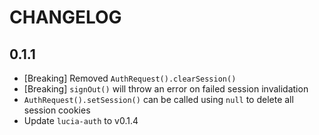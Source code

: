 # CHANGELOG

## 0.1.1

- [Breaking] Removed `AuthRequest().clearSession()`
- [Breaking] `signOut()` will throw an error on failed session invalidation
- `AuthRequest().setSession()` can be called using `null` to delete all session cookies
- Update `lucia-auth` to v0.1.4